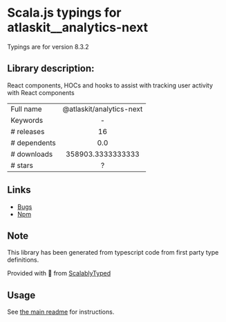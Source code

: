 
# Scala.js typings for atlaskit__analytics-next

Typings are for version 8.3.2

## Library description:
React components, HOCs and hooks to assist with tracking user activity with React components

|                    |                 |
| ------------------ | :-------------: |
| Full name          | @atlaskit/analytics-next |
| Keywords           | - |
| # releases         | 16 |
| # dependents       | 0.0 |
| # downloads        | 358903.3333333333 |
| # stars            | ? |

## Links
- [Bugs](https://bitbucket.org/atlassian/atlassian-frontend/issues)
- [Npm](https://www.npmjs.com/package/%40atlaskit%2Fanalytics-next)
    


## Note
This library has been generated from typescript code from first party type definitions.

Provided with :purple_heart: from [ScalablyTyped](https://github.com/oyvindberg/ScalablyTyped)

## Usage
See [the main readme](../../readme.md) for instructions.


